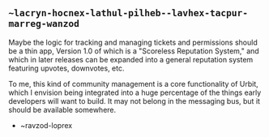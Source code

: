 ## `~lacryn-hocnex-lathul-pilheb--lavhex-tacpur-marreg-wanzod`
Maybe the logic for tracking and managing tickets and permissions should be a thin app, Version 1.0 of which is a "Scoreless Reputation System," and which in later releases can be expanded into a general reputation system featuring upvotes, downvotes, etc. 

To me, this kind of community management is a core functionality of Urbit, which I envision being integrated into a huge percentage of the things early developers will want to build. It may not belong in the messaging bus, but it should be available somewhere. 

- ~ravzod-loprex